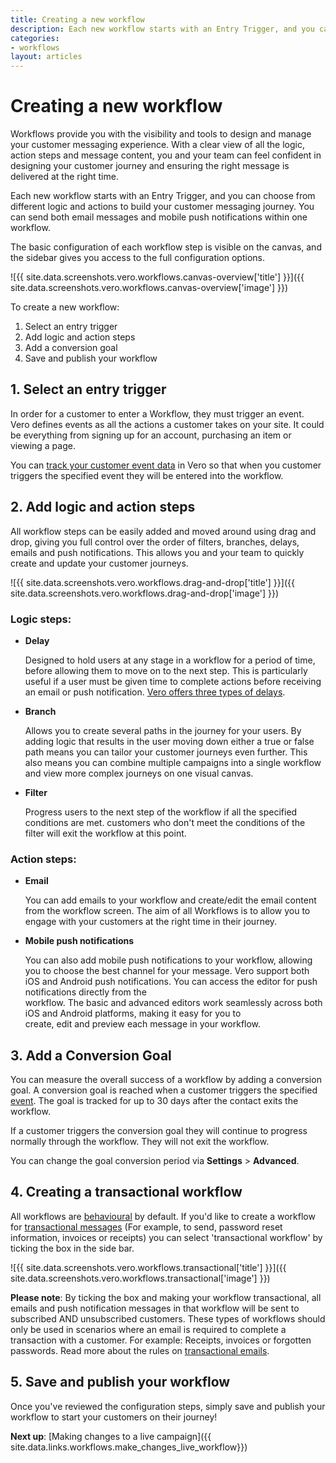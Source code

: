 ```yaml
---
title: Creating a new workflow
description: Each new workflow starts with an Entry Trigger, and you can choose from different logic and actions to build your customer messaging journey.
categories:
- workflows
layout: articles
---
```


# Creating a new workflow

Workflows provide you with the visibility and tools to design and manage your customer messaging experience. With a clear view of all the logic, action steps and message content, you and your team can feel confident in designing your customer journey and ensuring the right message is delivered at the right time. 

Each new workflow starts with an Entry Trigger, and you can choose from different logic and actions to build your customer messaging journey. You can send both email messages and mobile push notifications within one workflow. 

The basic configuration of each workflow step is visible on the canvas, and the sidebar gives you access to the full configuration options.

![{{ site.data.screenshots.vero.workflows.canvas-overview['title'] }}]({{ site.data.screenshots.vero.workflows.canvas-overview['image'] }})

To create a new workflow:
1. Select an entry trigger
2. Add logic and action steps
3. Add a conversion goal
4. Save and publish your workflow

## 1. **Select an entry trigger**

In order for a customer to enter a Workflow, they must trigger an event. Vero defines events as all the actions a customer takes on your site. It could be everything from signing up for an account, purchasing an item or viewing a page. 

You can [track your customer event data]({{site.data.links.events.event-placeholders}}) in Vero so that when you customer triggers the specified event they will be entered into the workflow.

## 2. **Add logic and action steps**

All workflow steps can be easily added and moved around using drag and drop, giving you full control over the order of filters, branches, delays, emails and push notifications. This allows you and your team to quickly create and update your customer journeys.

![{{ site.data.screenshots.vero.workflows.drag-and-drop['title'] }}]({{ site.data.screenshots.vero.workflows.drag-and-drop['image'] }})


### Logic steps:


- **Delay**

  Designed to hold users at any stage in a workflow for a period of time, before allowing them to move on to the next step. This is particularly useful if a user must be given time to complete actions before receiving an email or push notification. [Vero offers three types of delays]({{site.data.links.articles.timing}}).

- **Branch**

  Allows you to create several paths in the journey for your users. By adding logic that results in the user moving down either a true or false path means you can tailor your customer journeys even further. This also means you can combine multiple campaigns into a single workflow and view more complex journeys on one visual canvas.

- **Filter**

  Progress users to the next step of the workflow if all the specified conditions are met. customers who don't meet the conditions of the filter will exit the workflow at this point.



### Action steps:

- **Email**

  You can add emails to your workflow and create/edit the email content from the workflow screen. The aim of all Workflows is 
  to allow you to engage with your customers at the right time in their journey.

- **Mobile push notifications** 

  You can also add mobile push notifications to your workflow, allowing you to choose the best channel for your message. Vero   support both iOS and Android push notifications. You can access the editor for push notifications directly from the     
  workflow. The basic and advanced editors work seamlessly across both iOS and Android platforms, making it easy for you to   
  create, edit and preview each message in your workflow.


## 3. Add a Conversion Goal

You can measure the overall success of a workflow by adding a conversion goal. A conversion goal is reached when a customer triggers the specified [event]({{site.data.links.events.event-placeholders}}). The goal is tracked for up to 30 days after the contact exits the workflow. 

If a customer triggers the conversion goal they will continue to progress normally through the workflow. They will not exit the workflow.

You can change the goal conversion period via **Settings** > **Advanced**.

## 4. Creating a transactional workflow

All workflows are [behavioural]({{site.data.links.articles.behavioral_campaign}}) by default. If you'd like to create a workflow for [transactional messages]({{site.data.links.articles.transactional_campaign}}) (For example, to send, password reset information, invoices or receipts) you can select 'transactional workflow' by ticking the box in the side bar.

![{{ site.data.screenshots.vero.workflows.transactional['title'] }}]({{ site.data.screenshots.vero.workflows.transactional['image'] }})

**Please note**: By ticking the box and making your workflow transactional, all emails and push notification messages in that workflow will be sent to subscribed AND unsubscribed customers. These types of workflows should only be used in scenarios where an email is required to complete a transaction with a customer. For example: Receipts, invoices or forgotten passwords. Read more about the rules on [transactional emails]({{site.data.links.articles.transactional_campaign}}).

## 5. Save and publish your workflow

Once you've reviewed the configuration steps, simply save and publish your workflow to start your customers on their journey!

**Next up**: [Making changes to a live campaign]({{ site.data.links.workflows.make_changes_live_workflow}})
